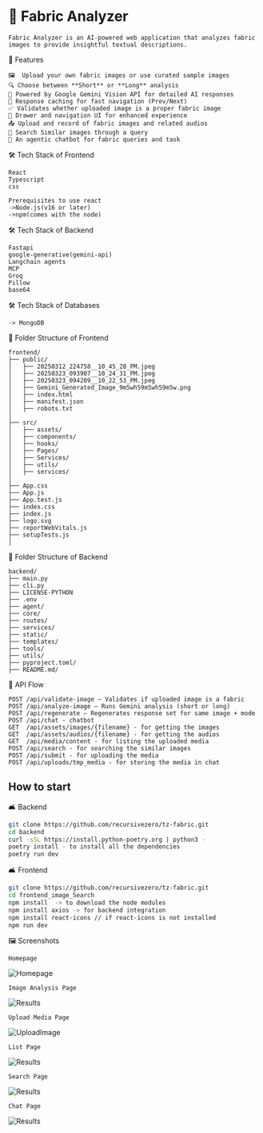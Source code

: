 # 🧵 Fabric Analyzer

```text
Fabric Analyzer is an AI-powered web application that analyzes fabric 
images to provide insightful textual descriptions.
```

🚀 Features

```text
🖼  Upload your own fabric images or use curated sample images
🔍 Choose between **Short** or **Long** analysis
🤖 Powered by Google Gemini Vision API for detailed AI responses
🧠 Response caching for fast navigation (Prev/Next)
✅ Validates whether uploaded image is a proper fabric image
🧭 Drawer and navigation UI for enhanced experience
📤 Upload and record of fabric images and related audios
🔎 Search Similar images through a query
🤖 An agentic chatbot for fabric queries and task
```

🛠️ Tech Stack of Frontend

```text
React
Typescript
css

Prerequisites to use react
->Node.js(v16 or later)
->npm(comes with the node)
```

🛠️ Tech Stack of Backend

```text
Fastapi
google-generative(gemini-api)
Langchain agents
MCP
Groq
Pillow
base64
```

🛠️ Tech Stack of Databases

```text
-> MongoDB
```

📁 Folder Structure of Frontend

```text
frontend/
├── public/
│   ├── 20250312_224758__10_45_28_PM.jpeg
│   ├── 20250323_093907__10_24_31_PM.jpeg
│   ├── 20250323_094209__10_22_53_PM.jpeg
│   ├── Gemini_Generated_Image_9m5wh59m5wh59m5w.png
│   ├── index.html
│   ├── manifest.json
│   ├── robots.txt
│
├── src/
│   ├── assets/
│   ├── components/
│   ├── hooks/
│   ├── Pages/
│   ├── Services/
│   ├── utils/                       
│   ├── services/                    
│
├── App.css                     
├── App.js
├── App.test.js
├── index.css                    
├── index.js
├── logo.svg
├── reportWebVitals.js
├── setupTests.js
│
```

📁 Folder Structure of Backend

```text
backend/
├── main.py
├── cli.py
├── LICENSE-PYTHON
├── .env
├── agent/
├── core/
├── routes/
├── services/
├── static/
├── templates/
├── tools/
├── utils/
├── pyproject.toml/
├── README.md/
```

🔄 API Flow

```text
POST /api/validate-image — Validates if uploaded image is a fabric
POST /api/analyze-image — Runs Gemini analysis (short or long)
POST /api/regenerate — Regenerates response set for same image + mode
POST /api/chat - chatbot
GET  /api/assets/images/{filename} - for getting the images
GET  /api/assets/audios/{filename} - for getting the audios
GET  /api/media/content - for listing the uploaded media
POST /api/search - for searching the similar images
POST /api/submit - for uploading the media
POST /api/uploads/tmp_media - for storing the media in chat 
```

## How to start

🛋️ Backend

```sh
git clone https://github.com/recursivezero/tz-fabric.git
cd backend
curl -sSL https://install.python-poetry.org | python3 -
poetry install - to install all the dependencies
poetry run dev
```

🛋️ Frontend

```sh
git clone https://github.com/recursivezero/tz-fabric.git
cd frontend_image_Search
npm install  -> to download the node modules
npm install axios -> for backend integration
npm install react-icons // if react-icons is not installed
npm run dev
```

🖼️ Screenshots

```text
Homepage
```

![Homepage](<https://github.com/recursivezero/tz-fabric/blob/feature/RZF-250003/frontend/src/assets/Screenshots/Screenshot%20(364).png>)

```text
Image Analysis Page
```

![Results](<https://github.com/recursivezero/tz-fabric/blob/feature/RZF-250003/frontend/src/assets/Screenshots/Screenshot%20(365).png>)

```text
Upload Media Page
```

![UploadImage](<https://github.com/recursivezero/tz-fabric/blob/feature/RZF-250003/frontend/src/assets/Screenshots/Screenshot%20(366).png>)

```text
List Page
```

![Results](<https://github.com/recursivezero/tz-fabric/blob/feature/RZF-250003/frontend/src/assets/Screenshots/Screenshot%20(367).png>)

```text
Search Page
```

![Results](<https://github.com/recursivezero/tz-fabric/blob/feature/RZF-250003/frontend/src/assets/Screenshots/Screenshot%20(369).png>)

```text
Chat Page
```

![Results](<https://github.com/recursivezero/tz-fabric/blob/feature/RZF-250003/frontend/src/assets/Screenshots/Screenshot%20(370).png>)
